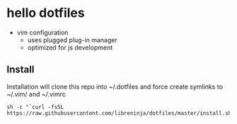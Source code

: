# hello dotfiles

- vim configuration
  - uses plugged plug-in manager
  - optimized for js development

## Install

Installation will clone this repo into ~/.dotfiles and force create symlinks to ~/.vim/ and ~/.vimrc

    sh -c "`curl -fsSL https://raw.githubusercontent.com/libreninja/dotfiles/master/install.sh`"

